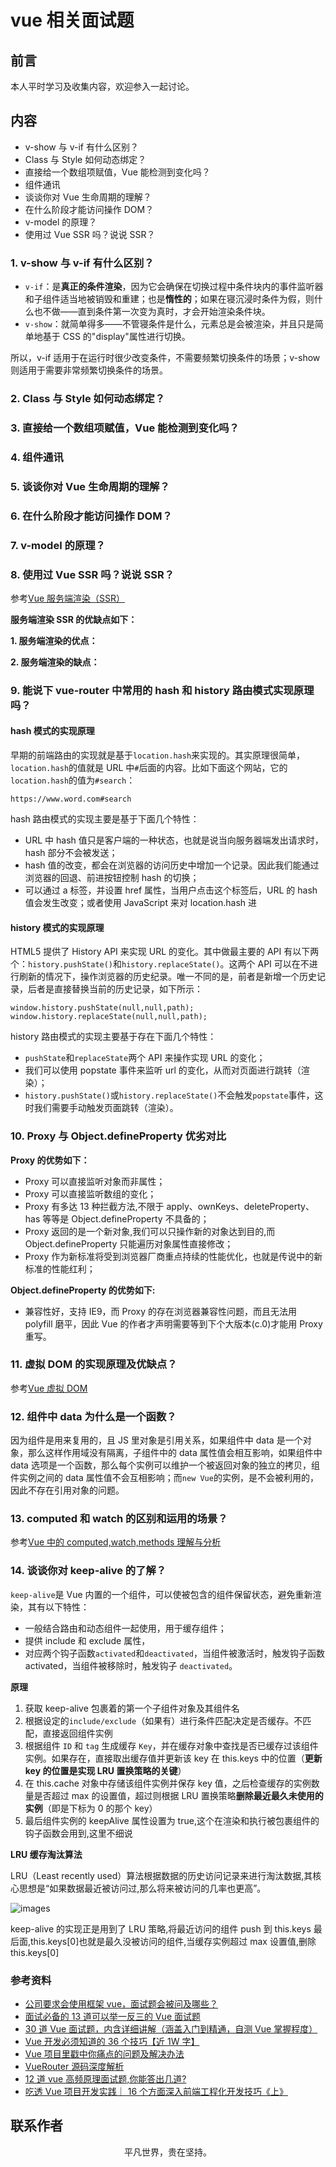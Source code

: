 # vue 相关面试题

## 前言

本人平时学习及收集内容，欢迎参入一起讨论。

## 内容

- v-show 与 v-if 有什么区别？
- Class 与 Style 如何动态绑定？
- 直接给一个数组项赋值，Vue 能检测到变化吗？
- 组件通讯
- 谈谈你对 Vue 生命周期的理解？
- 在什么阶段才能访问操作 DOM？
- v-model 的原理？
- 使用过 Vue SSR 吗？说说 SSR？

### 1. v-show 与 v-if 有什么区别？

- `v-if`：是**真正的条件渲染**，因为它会确保在切换过程中条件块内的事件监听器和子组件适当地被销毁和重建；也是**惰性的**；如果在寝沉浸时条件为假，则什么也不做——直到条件第一次变为真时，才会开始渲染条件块。
- `v-show`：就简单得多——不管寝条件是什么，元素总是会被渲染，并且只是简单地基于 CSS 的"display"属性进行切换。

所以，v-if 适用于在运行时很少改变条件，不需要频繁切换条件的场景；v-show 则适用于需要非常频繁切换条件的场景。

### 2. Class 与 Style 如何动态绑定？

### 3. 直接给一个数组项赋值，Vue 能检测到变化吗？

### 4. 组件通讯

### 5. 谈谈你对 Vue 生命周期的理解？

### 6. 在什么阶段才能访问操作 DOM？

### 7. v-model 的原理？

### 8. 使用过 Vue SSR 吗？说说 SSR？

参考[Vue 服务端渲染（SSR）](https://km.xiaowuzi.info/project/ssr.html)

**服务端渲染 SSR 的优缺点如下：**

**1. 服务端渲染的优点：**

**2. 服务端渲染的缺点：**

### 9. 能说下 vue-router 中常用的 hash 和 history 路由模式实现原理吗？

#### hash 模式的实现原理

早期的前端路由的实现就是基于`location.hash`来实现的。其实原理很简单，`location.hash`的值就是 URL 中`#`后面的内容。比如下面这个网站，它的`location.hash`的值为`#search`：

```
https://www.word.com#search
```

hash 路由模式的实现主要是基于下面几个特性：

- URL 中 hash 值只是客户端的一种状态，也就是说当向服务器端发出请求时，hash 部分不会被发送；
- hash 值的改变，都会在浏览器的访问历史中增加一个记录。因此我们能通过浏览器的回退、前进按钮控制 hash 的切换；
- 可以通过 a 标签，并设置 href 属性，当用户点击这个标签后，URL 的 hash 值会发生改变；或者使用 JavaScript 来对 location.hash 进

#### history 模式的实现原理

HTML5 提供了 History API 来实现 URL 的变化。其中做最主要的 API 有以下两个：`history.pushState()`和`history.replaceState()`。这两个 API 可以在不进行刷新的情况下，操作浏览器的历史纪录。唯一不同的是，前者是新增一个历史记录，后者是直接替换当前的历史记录，如下所示：

```
window.history.pushState(null,null,path);
window.history.replaceState(null,null,path);
```

history 路由模式的实现主要基于存在下面几个特性：

- `pushState`和`replaceState`两个 API 来操作实现 URL 的变化；
- 我们可以使用 popstate 事件来监听 url 的变化，从而对页面进行跳转（渲染）；
- `history.pushState()`或`history.replaceState()`不会触发`popstate`事件，这时我们需要手动触发页面跳转（渲染）。

### 10. Proxy 与 Object.defineProperty 优劣对比

**Proxy 的优势如下：**

- Proxy 可以直接监听对象而非属性；
- Proxy 可以直接监听数组的变化；
- Proxy 有多达 13 种拦截方法,不限于 apply、ownKeys、deleteProperty、has 等等是 Object.defineProperty 不具备的；
- Proxy 返回的是一个新对象,我们可以只操作新的对象达到目的,而 Object.defineProperty 只能遍历对象属性直接修改；
- Proxy 作为新标准将受到浏览器厂商重点持续的性能优化，也就是传说中的新标准的性能红利；

**Object.defineProperty 的优势如下:**

- 兼容性好，支持 IE9，而 Proxy 的存在浏览器兼容性问题，而且无法用 polyfill 磨平，因此 Vue 的作者才声明需要等到下个大版本(c.0)才能用 Proxy 重写。

### 11. 虚拟 DOM 的实现原理及优缺点？

参考[Vue 虚拟 DOM](https://km.xiaowuzi.info/js/vue-dom.html)

### 12. 组件中 data 为什么是一个函数？

因为组件是用来复用的，且 JS 里对象是引用关系，如果组件中 data 是一个对象，那么这样作用域没有隔离，子组件中的 data 属性值会相互影响，如果组件中 data 选项是一个函数，那么每个实例可以维护一个被返回对象的独立的拷贝，组件实例之间的 data 属性值不会互相影响；而`new Vue`的实例，是不会被利用的，因此不存在引用对象的问题。

### 13. computed 和 watch 的区别和运用的场景？

参考[Vue 中的 computed,watch,methods 理解与分析](https://km.xiaowuzi.info/js/vue-watch.html)

### 14. 谈谈你对 keep-alive 的了解？

`keep-alive`是 Vue 内置的一个组件，可以使被包含的组件保留状态，避免重新渲染，其有以下特性：

- 一般结合路由和动态组件一起使用，用于缓存组件；
- 提供 include 和 exclude 属性，
- 对应两个钩子函数`activated`和`deactivated`，当组件被激活时，触发钩子函数 activated，当组件被移除时，触发钩子 `deactivated`。

**原理**

1. 获取 keep-alive 包裹着的第一个子组件对象及其组件名
2. 根据设定的`include/exclude`（如果有）进行条件匹配决定是否缓存。不匹配，直接返回组件实例
3. 根据组件 `ID` 和 `tag` 生成缓存 `Key`，并在缓存对象中查找是否已缓存过该组件实例。如果存在，直接取出缓存值并更新该 key 在 this.keys 中的位置（**更新 key 的位置是实现 LRU 置换策略的关键**）
4. 在 this.cache 对象中存储该组件实例并保存 key 值，之后检查缓存的实例数量是否超过 max 的设置值，超过则根据 LRU 置换策略**删除最近最久未使用的实例**（即是下标为 0 的那个 key）
5. 最后组件实例的 keepAlive 属性设置为 true,这个在渲染和执行被包裹组件的钩子函数会用到,这里不细说

**LRU 缓存淘汰算法**

LRU（Least recently used）算法根据数据的历史访问记录来进行淘汰数据,其核心思想是“如果数据最近被访问过,那么将来被访问的几率也更高”。

![images](lru.png)

keep-alive 的实现正是用到了 LRU 策略,将最近访问的组件 push 到 this.keys 最后面,this.keys[0]也就是最久没被访问的组件,当缓存实例超过 max 设置值,删除 this.keys[0]

### 参考资料

- [公司要求会使用框架 vue，面试题会被问及哪些？](https://juejin.im/post/5cf495e96fb9a07ef5622025)
- [面试必备的 13 道可以举一反三的 Vue 面试题](https://juejin.im/post/5d41eec26fb9a06ae439d29f)
- [30 道 Vue 面试题，内含详细讲解（涵盖入门到精通，自测 Vue 掌握程度）](https://juejin.im/post/5d59f2a451882549be53b170)
- [Vue 开发必须知道的 36 个技巧【近 1W 字】](https://juejin.im/post/5d9d386fe51d45784d3f8637)
- [Vue 项目里戳中你痛点的问题及解决办法](https://juejin.im/post/5b174de8f265da6e410e0b4e)
- [VueRouter 源码深度解析](https://juejin.im/post/5b5697675188251b11097464)
- [12 道 vue 高频原理面试题,你能答出几道?](https://juejin.im/post/5e04411f6fb9a0166049a073)
- [吃透 Vue 项目开发实践｜ 16 个方面深入前端工程化开发技巧《上》](https://juejin.im/post/5e0202fc6fb9a0165721e39a)

## 联系作者

<div align="center">
    <p>
        平凡世界，贵在坚持。
    </p>
    <img :src="$withBase('/about/contact.png')" />
</div>
